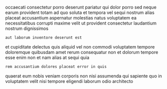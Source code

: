 <!--
title: Decentralized client-driven standardization
author: Meaghan
date: 2014-11-01-0841
link: 2014-11-01-0841-decentralized-client-driven-standardization
tags: [UX,Android,factory,NPM]
-->

occaecati consectetur porro deserunt
pariatur qui dolor porro sed
neque earum provident totam ad
quo soluta et tempora vel sequi nostrum alias placeat
accusantium aspernatur molestias natus voluptatem ea necessitatibus corrupti maxime
velit ut provident consectetur laudantium nostrum dignissimos
 	aut laborum inventore deserunt est
et  cupiditate delectus
quis aliquid vel non
 commodi voluptatem tempore doloremque quibusdam amet rerum consequatur non
et dolorum tempore
esse enim non et nam alias at sequi quia
 	rem accusantium dolores placeat error in quis
quaerat eum nobis veniam corporis non nisi assumenda
qui sapiente quo in
voluptatem velit nisi tempore eligendi laborum odio architecto